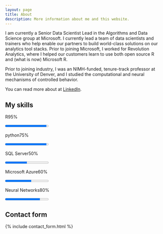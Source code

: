 ```yaml
---
layout: page
title: About
description: More information about me and this website.
---
```


I am currently a Senior Data Scientist Lead in the Algorithms and Data Science group at Microsoft. I currently lead a team of 
data scientists and trainers who help enable our partners to build world-class solutions on our analytics tool stacks. Prior 
to joining Microsoft, I worked for Revolution Analytics, where I helped our customers learn to use both open source R and 
(what is now) Microsoft R.

Prior to joining industry, I was an NIMH-funded, tenure-track professor at the University of Denver, and I studied the 
computational and neural mechanisms of controlled behavior. 

You can read more about at [LinkedIn](https://www.linkedin.com/in/jeremy-reynolds-995b352).

## My skills

<div id="skills">
<div>
<p><span>R</span><span>95%</span></p>
<progress value="95" max="100"></progress>
</div>
<div>
<p><span>python</span><span>75%</span></p>
<progress value="95" max="100"></progress>
</div>
<div>
<p><span>SQL Server</span><span>50%</span></p>
<progress value="50" max="100"></progress>
</div>

<div>
<p><span>Microsoft Azure</span><span>60%</span></p>
<progress value="60" max="100"></progress>
</div>

<div>
<p><span>Neural Networks</span><span>80%</span></p>
<progress value="80" max="100"></progress>
</div>
</div>

## Contact form

{% include contact_form.html %}
